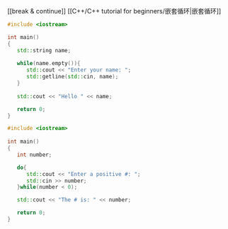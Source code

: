 [[break & continue]]
[[C++/C++ tutorial for beginners/嵌套循环|嵌套循环]]
```c++
#include <iostream>

int main() 
{
   std::string name;
   
   while(name.empty()){
      std::cout << "Enter your name: ";
      std::getline(std::cin, name);
   }
   
   std::cout << "Hello " << name;

   return 0;
}
```

```c++
#include <iostream>
 
int main()
{
   int number;

   do{
      std::cout << "Enter a positive #: ";
      std::cin >> number;
   }while(number < 0);

   std::cout << "The # is: " << number;

   return 0;
}
```